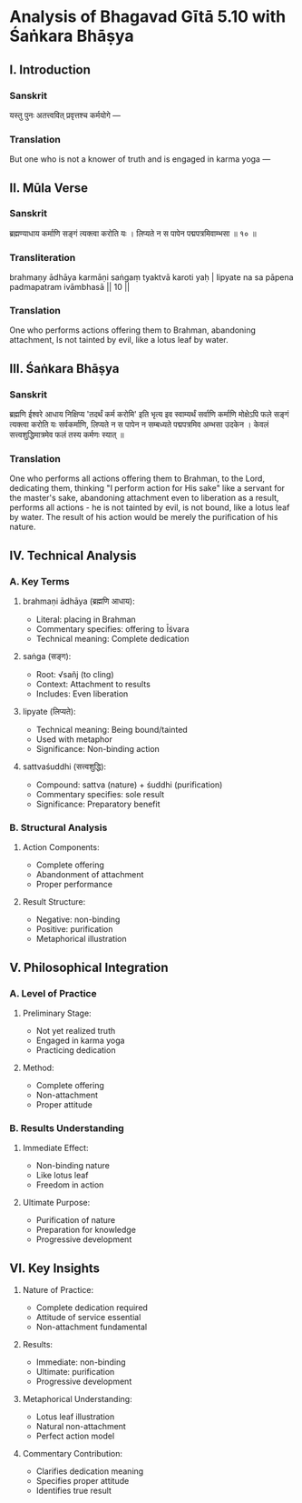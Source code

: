 # Analysis of Bhagavad Gītā 5.10 with Śaṅkara Bhāṣya

## I. Introduction

### Sanskrit
यस्तु पुनः अतत्त्ववित् प्रवृत्तश्च कर्मयोगे —

### Translation
But one who is not a knower of truth and is engaged in karma yoga —

## II. Mūla Verse

### Sanskrit
ब्रह्मण्याधाय कर्माणि सङ्गं त्यक्त्वा करोति यः ।
लिप्यते न स पापेन पद्मपत्रमिवाम्भसा ॥ १० ॥

### Transliteration
brahmaṇy ādhāya karmāṇi saṅgaṃ tyaktvā karoti yaḥ |
lipyate na sa pāpena padmapatram ivāmbhasā || 10 ||

### Translation
One who performs actions offering them to Brahman, abandoning attachment,
Is not tainted by evil, like a lotus leaf by water.

## III. Śaṅkara Bhāṣya

### Sanskrit
ब्रह्मणि ईश्वरे आधाय निक्षिप्य 'तदर्थं कर्म करोमि' इति भृत्य इव स्वाम्यर्थं सर्वाणि कर्माणि मोक्षेऽपि फले सङ्गं त्यक्त्वा करोति यः सर्वकर्माणि, लिप्यते न स पापेन न सम्बध्यते पद्मपत्रमिव अम्भसा उदकेन । केवलं सत्त्वशुद्धिमात्रमेव फलं तस्य कर्मणः स्यात् ॥

### Translation
One who performs all actions offering them to Brahman, to the Lord, dedicating them, thinking "I perform action for His sake" like a servant for the master's sake, abandoning attachment even to liberation as a result, performs all actions - he is not tainted by evil, is not bound, like a lotus leaf by water. The result of his action would be merely the purification of his nature.

## IV. Technical Analysis

### A. Key Terms

1. brahmaṇi ādhāya (ब्रह्मणि आधाय):
   - Literal: placing in Brahman
   - Commentary specifies: offering to Īśvara
   - Technical meaning: Complete dedication

2. saṅga (सङ्ग):
   - Root: √sañj (to cling)
   - Context: Attachment to results
   - Includes: Even liberation

3. lipyate (लिप्यते):
   - Technical meaning: Being bound/tainted
   - Used with metaphor
   - Significance: Non-binding action

4. sattvaśuddhi (सत्त्वशुद्धि):
   - Compound: sattva (nature) + śuddhi (purification)
   - Commentary specifies: sole result
   - Significance: Preparatory benefit

### B. Structural Analysis

1. Action Components:
   - Complete offering
   - Abandonment of attachment
   - Proper performance

2. Result Structure:
   - Negative: non-binding
   - Positive: purification
   - Metaphorical illustration

## V. Philosophical Integration

### A. Level of Practice

1. Preliminary Stage:
   - Not yet realized truth
   - Engaged in karma yoga
   - Practicing dedication

2. Method:
   - Complete offering
   - Non-attachment
   - Proper attitude

### B. Results Understanding

1. Immediate Effect:
   - Non-binding nature
   - Like lotus leaf
   - Freedom in action

2. Ultimate Purpose:
   - Purification of nature
   - Preparation for knowledge
   - Progressive development

## VI. Key Insights

1. Nature of Practice:
   - Complete dedication required
   - Attitude of service essential
   - Non-attachment fundamental

2. Results:
   - Immediate: non-binding
   - Ultimate: purification
   - Progressive development

3. Metaphorical Understanding:
   - Lotus leaf illustration
   - Natural non-attachment
   - Perfect action model

4. Commentary Contribution:
   - Clarifies dedication meaning
   - Specifies proper attitude
   - Identifies true result
